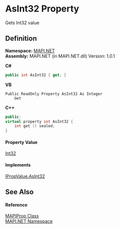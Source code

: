# AsInt32 Property


Gets Int32 value



## Definition
**Namespace:** <a href="N_MAPI_NET.md">MAPI.NET</a>  
**Assembly:** MAPI.NET (in MAPI.NET.dll) Version: 1.0.1

**C#**
``` C#
public int AsInt32 { get; }
```
**VB**
``` VB
Public ReadOnly Property AsInt32 As Integer
	Get
```
**C++**
``` C++
public:
virtual property int AsInt32 {
	int get () sealed;
}
```



#### Property Value
<a href="https://learn.microsoft.com/dotnet/api/system.int32" target="_blank" rel="noopener noreferrer">Int32</a>

#### Implements
<a href="P_MAPI_NET_IPropValue_AsInt32.md">IPropValue.AsInt32</a>  


## See Also


#### Reference
<a href="T_MAPI_NET_MAPIProp.md">MAPIProp Class</a>  
<a href="N_MAPI_NET.md">MAPI.NET Namespace</a>  
